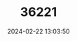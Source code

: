 ---
title: "36221"
category: "Dalbergia humbertii"
draft: false
date: 2024-02-22 13:03:50
languages:
  Malagasy: ["Manary"]
---